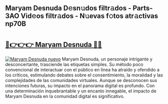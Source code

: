 ## Maryam Desnuda D𝚎sn𝚞dos filtr𝚊dos - Parts-3AO Vid𝚎os filtr𝚊dos - N𝚞evas f𝚘tos atr𝚊ctivas np70B

# <h2><a href="http://mb92v4.tromn.icu/?c=Maryam+Desnuda">🔗👉👉👉 Maryam Desnuda 🔗🔗</a></h2>

[![Maryam Desnuda nuevo](https://i.imgur.com/pEAQMta.gif)](http://mb92v4.tromn.icu/?c=Maryam+Desnuda)
Maryam Desnuda, un personaje intrigante y desconcertante, trasciende las etiquetas simples. Su método poco convencional de interactuar con el público en línea ha atraído y ofendido a los críticos, estimulando debates sobre el consentimiento, la moralidad y las complejidades de las comunidades virtuales. Aunque se desconocen sus intenciones futuras, su impacto en el panorama digital es profundo. Con una determinación inquebrantable y un encanto innegable, el impacto de Maryam Desnuda en la comunidad digital es significativo.
